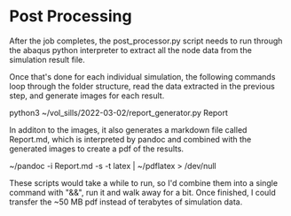# Post Processing

After the job completes, the post_processor.py script needs to run through the abaqus python interpreter to extract all the node data from the simulation result file.

Once that's done for each individual simulation, the following commands loop through the folder structure, read the data extracted in the previous step, and generate images for each result.

python3 ~/vol_sills/2022-03-02/report_generator.py Report


In additon to the images, it also generates a markdown file called Report.md, which is interpreted by pandoc and combined with the generated images to create a pdf of the results.

~/pandoc -i Report.md -s -t latex | ~/pdflatex > /dev/null

These scripts would take a while to run, so I'd combine them into a single command with "&&", run it and walk away for a bit.
Once finished, I could transfer the ~50 MB pdf instead of terabytes of simulation data.
